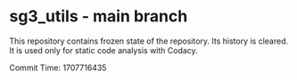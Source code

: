 # sg3_utils - main branch

This repository contains frozen state of the repository.
Its history is cleared. It is used only for static code
analysis with Codacy.

Commit Time: 1707716435